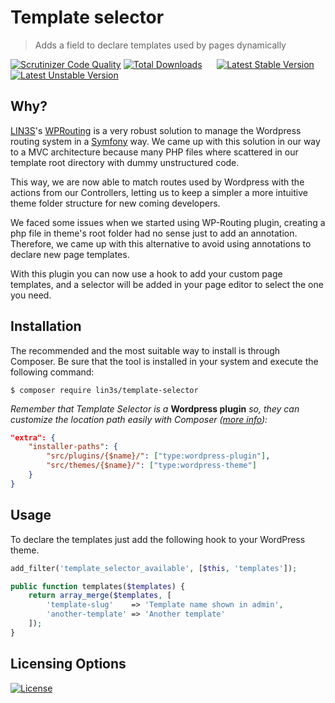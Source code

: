 # Template selector
> Adds a field to declare templates used by pages dynamically

[![Scrutinizer Code Quality](https://scrutinizer-ci.com/g/LIN3S/WPTemplateSelector/badges/quality-score.png?b=master)](https://scrutinizer-ci.com/g/LIN3S/WPTemplateSelector/?branch=master)
[![Total Downloads](https://poser.pugx.org/lin3s/template-selector/downloads)](https://packagist.org/packages/lin3s/template-selector)
&nbsp;&nbsp;&nbsp;&nbsp;
[![Latest Stable Version](https://poser.pugx.org/lin3s/template-selector/v/stable.svg)](https://packagist.org/packages/lin3s/template-selector)
[![Latest Unstable Version](https://poser.pugx.org/lin3s/template-selector/v/unstable.svg)](https://packagist.org/packages/lin3s/template-selector)

## Why?
[LIN3S][1]'s [WPRouting][2] is a very robust solution to manage the Wordpress routing system in a [Symfony][3] way.
We came up with this solution in our way to a MVC architecture because many PHP files where scattered in our template
root directory with dummy unstructured code.

This way, we are now able to match routes used by Wordpress with the actions from our Controllers, letting us to keep
a simpler a more intuitive theme folder structure for new coming developers.

We faced some issues when we started using WP-Routing plugin, creating a php file in theme's root folder had no sense
just to add an annotation. Therefore, we came up with this alternative to avoid using annotations to declare new page templates.

With this plugin you can now use a hook to add your custom page templates, and a selector will be added in your page
editor to select the one you need.

## Installation
The recommended and the most suitable way to install is through Composer. Be sure that the tool is installed in your
system and execute the following command:
```
$ composer require lin3s/template-selector
```
*Remember that Template Selector is a* **Wordpress plugin** *so, they can customize the location path easily with
Composer ([more info][5]):*
```json
"extra": {
    "installer-paths": {
        "src/plugins/{$name}/": ["type:wordpress-plugin"],
        "src/themes/{$name}/": ["type:wordpress-theme"]
    }
}
```

## Usage
To declare the templates just add the following hook to your WordPress theme.
```php
add_filter('template_selector_available', [$this, 'templates']);

public function templates($templates) {
    return array_merge($templates, [
        'template-slug'    => 'Template name shown in admin',
        'another-template' => 'Another template'
    ]);
}
```

## Licensing Options
[![License](https://poser.pugx.org/lin3s/template-selector/license.svg)](https://github.com/LIN3S/WPTemplateSelector/blob/master/LICENSE)

[1]: http://lin3s.com
[2]: https://github.com/LIN3S/WPRouting
[3]: https://symfony.com/
[4]: https://getcomposer.org/
[5]: https://getcomposer.org/doc/faqs/how-do-i-install-a-package-to-a-custom-path-for-my-framework.md

